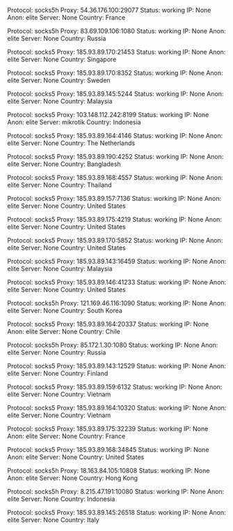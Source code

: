 Protocol: socks5h
Proxy: 54.36.176.100:29077
Status: working
IP: None
Anon: elite
Server: None
Country: France

Protocol: socks5h
Proxy: 83.69.109.106:1080
Status: working
IP: None
Anon: elite
Server: None
Country: Russia

Protocol: socks5
Proxy: 185.93.89.170:21453
Status: working
IP: None
Anon: elite
Server: None
Country: Singapore

Protocol: socks5
Proxy: 185.93.89.170:8352
Status: working
IP: None
Anon: elite
Server: None
Country: Sweden

Protocol: socks5
Proxy: 185.93.89.145:5244
Status: working
IP: None
Anon: elite
Server: None
Country: Malaysia

Protocol: socks5
Proxy: 103.148.112.242:8199
Status: working
IP: None
Anon: elite
Server: mikrotik
Country: Indonesia

Protocol: socks5
Proxy: 185.93.89.164:4146
Status: working
IP: None
Anon: elite
Server: None
Country: The Netherlands

Protocol: socks5
Proxy: 185.93.89.190:4252
Status: working
IP: None
Anon: elite
Server: None
Country: Bangladesh

Protocol: socks5
Proxy: 185.93.89.168:4557
Status: working
IP: None
Anon: elite
Server: None
Country: Thailand

Protocol: socks5
Proxy: 185.93.89.157:7136
Status: working
IP: None
Anon: elite
Server: None
Country: United States

Protocol: socks5
Proxy: 185.93.89.175:4219
Status: working
IP: None
Anon: elite
Server: None
Country: United States

Protocol: socks5
Proxy: 185.93.89.170:5852
Status: working
IP: None
Anon: elite
Server: None
Country: United States

Protocol: socks5
Proxy: 185.93.89.143:16459
Status: working
IP: None
Anon: elite
Server: None
Country: Malaysia

Protocol: socks5
Proxy: 185.93.89.146:41233
Status: working
IP: None
Anon: elite
Server: None
Country: United States

Protocol: socks5h
Proxy: 121.169.46.116:1090
Status: working
IP: None
Anon: elite
Server: None
Country: South Korea

Protocol: socks5
Proxy: 185.93.89.164:20337
Status: working
IP: None
Anon: elite
Server: None
Country: Chile

Protocol: socks5h
Proxy: 85.172.1.30:1080
Status: working
IP: None
Anon: elite
Server: None
Country: Russia

Protocol: socks5
Proxy: 185.93.89.143:12529
Status: working
IP: None
Anon: elite
Server: None
Country: Finland

Protocol: socks5
Proxy: 185.93.89.159:6132
Status: working
IP: None
Anon: elite
Server: None
Country: Vietnam

Protocol: socks5
Proxy: 185.93.89.164:10320
Status: working
IP: None
Anon: elite
Server: None
Country: Vietnam

Protocol: socks5
Proxy: 185.93.89.175:32239
Status: working
IP: None
Anon: elite
Server: None
Country: France

Protocol: socks5
Proxy: 185.93.89.168:34845
Status: working
IP: None
Anon: elite
Server: None
Country: United States

Protocol: socks5h
Proxy: 18.163.84.105:10808
Status: working
IP: None
Anon: elite
Server: None
Country: Hong Kong

Protocol: socks5h
Proxy: 8.215.47.191:10080
Status: working
IP: None
Anon: elite
Server: None
Country: Indonesia

Protocol: socks5
Proxy: 185.93.89.145:26518
Status: working
IP: None
Anon: elite
Server: None
Country: Italy

